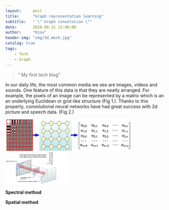 ```yaml
---
layout:     post
title:      "Graph representation learning"
subtitle:   " \" Graph convolution \""
date:       2020-08-31 12:00:00
author:     "Kzou"
header-img: "img/3d_mesh.jpg"
catalog: true
tags:
    - Tech
    - Graph
---
```


> “ My first tech blog”


In our daily life, the most common media we see are images, videos and sounds. One feature of this data is that they are neatly arranged. For example, the pixels of an image can be represented by a matrix which is an an underlying Euclidean or grid-like structure (Fig 1.). Thanks to this property, convolutional neural networks have had great success with 2d picture and speech data. (Fig 2.)<br>

<img src="https://github.com/ZOUKaifeng/zoukaifeng.github.io/blob/master/img/euclidean_data_structure.png" title="Fig 1. Euclidean data structure" width="400" height="100" />
<img src="https://github.com/ZOUKaifeng/zoukaifeng.github.io/blob/master/img/convolution%20on%202d%20image.jpg" title="Fig 2. Convolution on 2d image" width="200" height="100" />


**Spectral method**


**Spatial method**
